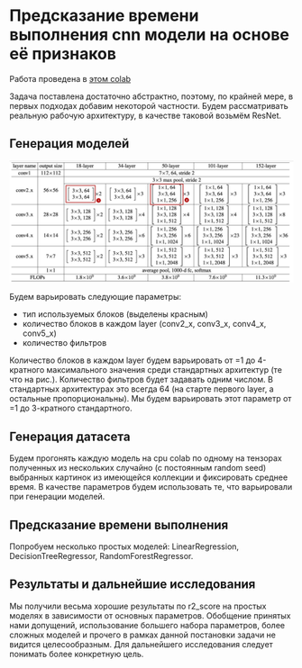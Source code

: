 # Предсказание времени выполнения cnn модели на основе её признаков

Работа проведена в <a href="https://colab.research.google.com/drive/1KWTFaDezHJ04t6w_AP5ckLgfiDdk9yMX?usp=sharing">этом colab</a>

Задача поставлена достаточно абстрактно, поэтому, по крайней мере, в первых подходах добавим некоторой частности. Будем рассматривать реальную рабочую архитектуру, в качестве таковой возьмём ResNet.


## Генерация моделей

<img src=".github/cd3cf4f38d.jpeg" width="900" style="max-width: 100%;">

Будем варьировать следующие параметры: 
  - тип используемых блоков (выделены красным)
  - количество блоков в каждом layer (conv2_x, conv3_x, conv4_x, conv5_x)
  - количество фильтров

Количество блоков в каждом layer будем варьировать от =1 до 4-кратного максимального значения среди стандартных архитектур (те что на рис.). Количество фильтров будет задавать одним числом. В стандартных архитектурах это всегда 64 (на старте первого layer, а остальные пропорциональны). Мы будем варьировать 
этот параметр от =1 до 3-кратного стандартного. 


## Генерация датасета

Будем прогонять каждую модель на cpu colab по одному на тензорах полученных из нескольких случайно (с постоянным random seed) выбранных картинок из имеющейся коллекции и фиксировать среднее время. В качестве параметров будем использовать те, что варьировали при генерации моделей.


## Предсказание времени выполнения

Попробуем несколько простых моделей: LinearRegression, DecisionTreeRegressor, RandomForestRegressor.


## Результаты и дальнейшие исследования
Мы получили весьма хорошие результаты по r2_score на простых моделях в зависимости от основных параметров. Обобщение принятых нами допущений, использование большего набора параметров, более сложных моделей и прочего в рамках данной постановки задачи не видится целесообразным. Для дальнейшего исследования следует понимать более конкретную цель.
